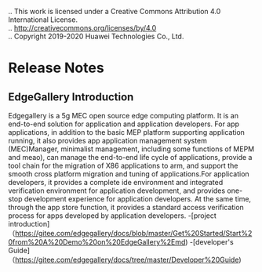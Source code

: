 .. This work is licensed under a Creative Commons Attribution 4.0 International License. <br>
.. http://creativecommons.org/licenses/by/4.0 <br>
.. Copyright 2019-2020 Huawei Technologies Co., Ltd. <br>

Release Notes
=============

EdgeGallery Introduction
------------------------
Edgegallery is a 5g MEC open source edge computing platform. It is an end-to-end solution for application and application developers. For app applications, in addition to the basic MEP platform supporting application running, it also provides app application management system (MEC)Manager, minimalist management, including some functions of MEPM and meao), can manage the end-to-end life cycle of applications, provide a tool chain for the migration of X86 applications to arm, and support the smooth cross platform migration and tuning of applications.For application developers, it provides a complete ide environment and integrated verification environment for application development, and provides one-stop development experience for application developers. At the same time, through the app store function, it provides a standard access verification process for apps developed by application developers.
-[project introduction]（https://gitee.com/edgegallery/docs/blob/master/Get%20Started/Start%20from%20A%20Demo%20on%20EdgeGallery%2Emd)
-[developer's Guide]（https://gitee.com/edgegallery/docs/tree/master/Developer%20Guide)